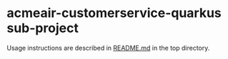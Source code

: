 # acmeair-customerservice-quarkus sub-project

Usage instructions are described in [README.md](../README.md) in the top directory.
